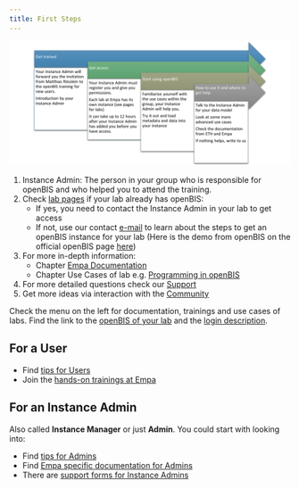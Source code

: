 ```yaml
---
title: First Steps
---
```


![Getting Started Workflow](src/assets/openBIS/Bild/GettingstartedopenBIS.png)

1. Instance Admin: The person in your group who is responsible for openBIS and who helped you to attend the training.
2. Check [lab pages](../pages-for-labs) if your lab already has openBIS:
   - If yes, you need to contact the Instance Admin in your lab to get access
   - If not, use our contact [e-mail](mailto:openbis-support@empa.ch) to learn about the steps to get an openBIS instance for your lab (Here is the demo from openBIS on the official openBIS page [here](https://openbis.ch/index.php/demo/#demo))
3. For more in-depth information:
   - Chapter [Empa Documentation](/rdm/openbis)
   - Chapter Use Cases of lab e.g. [Programming in openBIS](../3_Use_Cases_of_labs/Programming_in_openBIS/index.md)
3. For more detailed questions check our [Support](../support)
5. Get more ideas via interaction with the [Community](../4_Community/index.md)

Check the menu on the left for documentation, trainings and use cases of labs.
Find the link to the [openBIS of your lab](../pages-for-labs) and the [login description](./login).

## For a User

- Find [tips for Users](./users)
- Join the [hands-on trainings at Empa](../education)

## For an Instance Admin

Also called **Instance Manager** or just **Admin**. You could start with looking into:

- Find [tips for Admins](./admins)
- Find [Empa specific documentation for Admins](./admins)
- There are [support forms for Instance Admins](../support)
